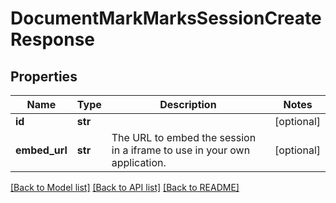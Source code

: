# DocumentMarkMarksSessionCreateResponse

## Properties
Name | Type | Description | Notes
------------ | ------------- | ------------- | -------------
**id** | **str** |  | [optional] 
**embed_url** | **str** | The URL to embed the session in a iframe to use in your own application. | [optional] 

[[Back to Model list]](../README.md#documentation-for-models) [[Back to API list]](../README.md#documentation-for-api-endpoints) [[Back to README]](../README.md)

